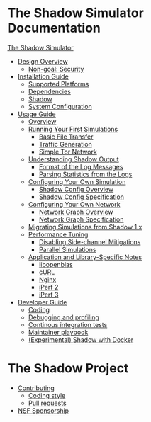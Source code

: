 # The Shadow Simulator Documentation

[The Shadow Simulator](shadow.md)

- [Design Overview](design_2x.md)
    - [Non-goal: Security](security.md)
- [Installation Guide]()
    - [Supported Platforms](supported_platforms.md)
    - [Dependencies](install_dependencies.md)
    - [Shadow](install_shadow.md)
    - [System Configuration](system_configuration.md)
- [Usage Guide]()
    - [Overview](run_shadow_overview.md)
    - [Running Your First Simulations]()
        - [Basic File Transfer](getting_started_basic.md)
        - [Traffic Generation](getting_started_tgen.md)
        - [Simple Tor Network](getting_started_tor.md)
    - [Understanding Shadow Output]()
        - [Format of the Log Messages](log_format.md)
        - [Parsing Statistics from the Logs](parsing_shadow_logs.md)
    - [Configuring Your Own Simulation]()
        - [Shadow Config Overview](shadow_config_overview.md)
        - [Shadow Config Specification](shadow_config_spec.md)
    - [Configuring Your Own Network]()
        - [Network Graph Overview](network_graph_overview.md)
        - [Network Graph Specification](network_graph_spec.md)
    - [Migrating Simulations from Shadow 1.x](migrating_from_1x.md)
    - [Performance Tuning]()
        - [Disabling Side-channel Mitigations](sidechannels.md)
        - [Parallel Simulations](parallel_sims.md)
    - [Application and Library-Specific Notes]()
        - [libopenblas](libopenblas.md)
        - [cURL](curl.md)
        - [Nginx](nginx.md)
        - [iPerf 2](iperf2.md)
        - [iPerf 3](iperf3.md)
- [Developer Guide]()
    - [Coding](coding.md)
    - [Debugging and profiling](developer_guide.md)
    - [Continous integration tests](ci.md)
    - [Maintainer playbook](maintainer_playbook.md)
    - [(Experimental) Shadow with Docker](install_shadow_with_docker.md)

# The Shadow Project

- [Contributing](contributing.md)
    - [Coding style](coding_style.md)
    - [Pull requests](pull_requests.md)
- [NSF Sponsorship](nsf_sponsorship.md)

